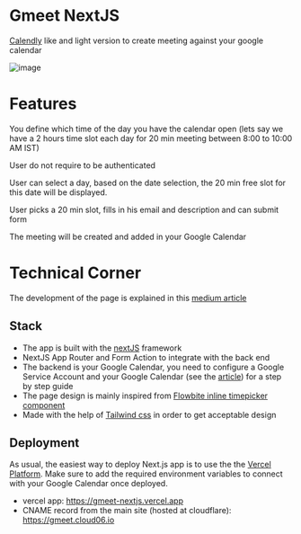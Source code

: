 # Gmeet NextJS
[Calendly](https://calendly.com/) like and light version to create meeting against your google calendar

![image](https://github.com/user-attachments/assets/60554b35-51a1-473b-941d-a874b7b5ba22)

# Features
You define which time of the day you have the calendar open (lets say we have a 2 hours time slot each day for 20 min meeting between 8:00 to 10:00 AM IST)

User do not require to be authenticated

User can select a day, based on the date selection, the 20 min free slot for this date will be displayed.

User picks a 20 min slot, fills in his email and description and can submit form

The meeting will be created and added in your Google Calendar


# Technical Corner

The development of the page is explained in this [medium article](https://medium.com/@frederic.henri/nextjs-application-to-manage-your-google-calendar-and-your-invites-28dce1707b24)

## Stack

- The app is built with the [nextJS](https://nextjs.org/) framework
- NextJS App Router and Form Action to integrate with the back end
- The backend is your Google Calendar, you need to configure a Google Service Account and your Google Calendar (see the [article](https://medium.com/@frederic.henri/step-by-step-guide-to-create-google-service-account-f8237a02f9a4)) for a step by step guide
- The page design is mainly inspired from [Flowbite inline timepicker component](https://flowbite.com/docs/forms/timepicker/#inline-timepicker-buttons)
- Made with the help of [Tailwind css](https://tailwindcss.com/) in order to get acceptable design


## Deployment

As usual, the easiest way to deploy Next.js app is to use the the [Vercel Platform](https://vercel.com/new). Make sure to add the required environment variables to connect with your Google Calendar once deployed.

- vercel app: https://gmeet-nextjs.vercel.app
- CNAME record from the main site (hosted at cloudflare): https://gmeet.cloud06.io

